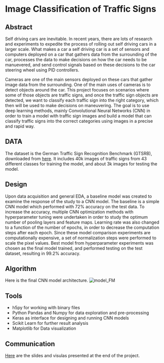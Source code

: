 # Image Classification of Traffic Signs

## Abstract
Self driving cars are inevitable. In recent years, there are lots of research and experiments to expedite the process of rolling out self driving cars in a larger scale. What makes a car a self driving car is a set of sensors and computers deployed on a car that gathers data from the surrounding of the car, processes the data to make decisions on how the car needs to be manuevered, and send control signals based on these decisions to the car steering wheel using PID controllers.

Cameras are one of the main sensors deployed on these cars that gather image data from the surrounding. One of the main uses of cameras is to detect objects around the car. This project focuses on scenarios where some of those objects are traffic signs, and once the traffic sign objects are detected, we want to classify each traffic sign into the right category, which then will be used to make decisions on maneuvering. The goal is to use deep learning methods, mainly Convolutional Neural Networks (CNN) in order to train a model with traffic sign images and build a model that can classify traffic signs into the correct categories using images in a precise and rapid way. 


## DATA
The dataset is the German Traffic Sign Recognition Benchmark (GTSRB), downloaded from [here](https://benchmark.ini.rub.de). It includes 40k images of traffic signs from 43 different classes for training the model, and about 3k images for testing the model. 


## Design
Upon data acquisition and general EDA, a baseline model was created to examine the response of the study to a CNN model. The baseline is a simple CNN model which performed with 72% accuracy on the test data. To increase the accuracy, multiple CNN optimization methods with hyperparameter tuning were undertaken in order to study the optimum number of pooling layers and feature maps. Learning rate was also changed to a function of the number of epochs, in order to decrease the computation steps after each epoch. Since these model comparison experiments are computationally expensive, a set of normalization steps were performed to scale the pixel values. Best model from hyperparameter experiments was chosen as the final model trained, and performed testing on the test dataset, resulting in 99.2% accuracy.


## Algorithm
Here is the final CNN model architecture.
![model_FM](https://user-images.githubusercontent.com/47256224/144629309-f091453a-605b-47fc-9d0f-2cfacdce0f86.png)


## Tools
- h5py for working with binary files
- Python Pandas and Numpy for data exploration and pre-processing
- Keras as interface for designing and running CNN models
- Scikit Learn for further result analysis
- Matplotlib for Data visualization

## Communication
[Here](https://github.com/atrinsarmadi/Metis_Projects/tree/main/DeepLearning) are the slides and visulas presented at the end of the project.
